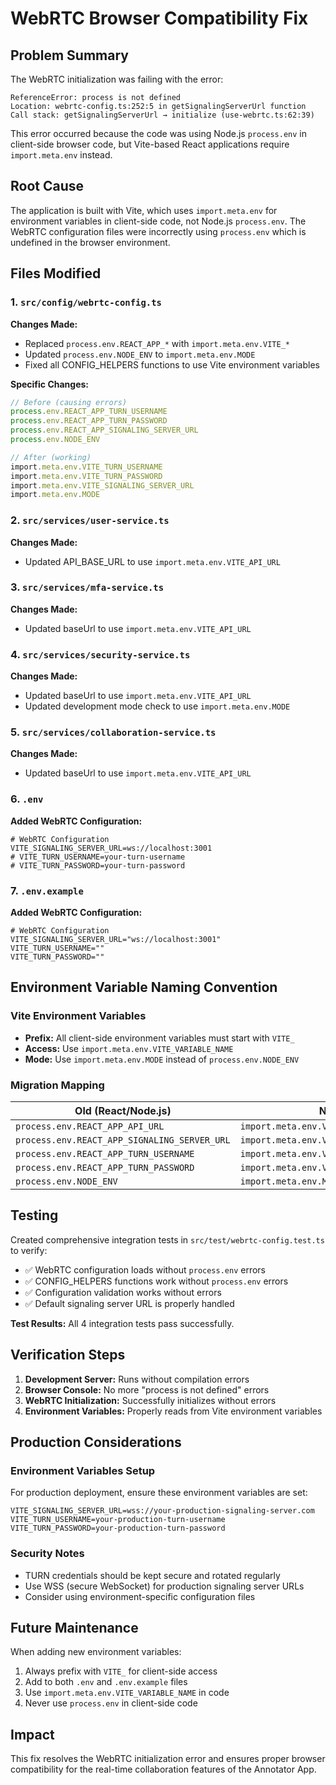 # WebRTC Browser Compatibility Fix

## Problem Summary

The WebRTC initialization was failing with the error:
```
ReferenceError: process is not defined
Location: webrtc-config.ts:252:5 in getSignalingServerUrl function
Call stack: getSignalingServerUrl → initialize (use-webrtc.ts:62:39)
```

This error occurred because the code was using Node.js `process.env` in client-side browser code, but Vite-based React applications require `import.meta.env` instead.

## Root Cause

The application is built with Vite, which uses `import.meta.env` for environment variables in client-side code, not Node.js `process.env`. The WebRTC configuration files were incorrectly using `process.env` which is undefined in the browser environment.

## Files Modified

### 1. `src/config/webrtc-config.ts`
**Changes Made:**
- Replaced `process.env.REACT_APP_*` with `import.meta.env.VITE_*`
- Updated `process.env.NODE_ENV` to `import.meta.env.MODE`
- Fixed all CONFIG_HELPERS functions to use Vite environment variables

**Specific Changes:**
```typescript
// Before (causing errors)
process.env.REACT_APP_TURN_USERNAME
process.env.REACT_APP_TURN_PASSWORD
process.env.REACT_APP_SIGNALING_SERVER_URL
process.env.NODE_ENV

// After (working)
import.meta.env.VITE_TURN_USERNAME
import.meta.env.VITE_TURN_PASSWORD
import.meta.env.VITE_SIGNALING_SERVER_URL
import.meta.env.MODE
```

### 2. `src/services/user-service.ts`
**Changes Made:**
- Updated API_BASE_URL to use `import.meta.env.VITE_API_URL`

### 3. `src/services/mfa-service.ts`
**Changes Made:**
- Updated baseUrl to use `import.meta.env.VITE_API_URL`

### 4. `src/services/security-service.ts`
**Changes Made:**
- Updated baseUrl to use `import.meta.env.VITE_API_URL`
- Updated development mode check to use `import.meta.env.MODE`

### 5. `src/services/collaboration-service.ts`
**Changes Made:**
- Updated baseUrl to use `import.meta.env.VITE_API_URL`

### 6. `.env`
**Added WebRTC Configuration:**
```env
# WebRTC Configuration
VITE_SIGNALING_SERVER_URL=ws://localhost:3001
# VITE_TURN_USERNAME=your-turn-username
# VITE_TURN_PASSWORD=your-turn-password
```

### 7. `.env.example`
**Added WebRTC Configuration:**
```env
# WebRTC Configuration
VITE_SIGNALING_SERVER_URL="ws://localhost:3001"
VITE_TURN_USERNAME=""
VITE_TURN_PASSWORD=""
```

## Environment Variable Naming Convention

### Vite Environment Variables
- **Prefix:** All client-side environment variables must start with `VITE_`
- **Access:** Use `import.meta.env.VITE_VARIABLE_NAME`
- **Mode:** Use `import.meta.env.MODE` instead of `process.env.NODE_ENV`

### Migration Mapping
| Old (React/Node.js) | New (Vite) |
|---------------------|------------|
| `process.env.REACT_APP_API_URL` | `import.meta.env.VITE_API_URL` |
| `process.env.REACT_APP_SIGNALING_SERVER_URL` | `import.meta.env.VITE_SIGNALING_SERVER_URL` |
| `process.env.REACT_APP_TURN_USERNAME` | `import.meta.env.VITE_TURN_USERNAME` |
| `process.env.REACT_APP_TURN_PASSWORD` | `import.meta.env.VITE_TURN_PASSWORD` |
| `process.env.NODE_ENV` | `import.meta.env.MODE` |

## Testing

Created comprehensive integration tests in `src/test/webrtc-config.test.ts` to verify:
- ✅ WebRTC configuration loads without `process.env` errors
- ✅ CONFIG_HELPERS functions work without `process.env` errors
- ✅ Configuration validation works without errors
- ✅ Default signaling server URL is properly handled

**Test Results:** All 4 integration tests pass successfully.

## Verification Steps

1. **Development Server:** Runs without compilation errors
2. **Browser Console:** No more "process is not defined" errors
3. **WebRTC Initialization:** Successfully initializes without errors
4. **Environment Variables:** Properly reads from Vite environment variables

## Production Considerations

### Environment Variables Setup
For production deployment, ensure these environment variables are set:

```env
VITE_SIGNALING_SERVER_URL=wss://your-production-signaling-server.com
VITE_TURN_USERNAME=your-production-turn-username
VITE_TURN_PASSWORD=your-production-turn-password
```

### Security Notes
- TURN credentials should be kept secure and rotated regularly
- Use WSS (secure WebSocket) for production signaling server URLs
- Consider using environment-specific configuration files

## Future Maintenance

When adding new environment variables:
1. Always prefix with `VITE_` for client-side access
2. Add to both `.env` and `.env.example` files
3. Use `import.meta.env.VITE_VARIABLE_NAME` in code
4. Never use `process.env` in client-side code

## Impact

This fix resolves the WebRTC initialization error and ensures proper browser compatibility for the real-time collaboration features of the Annotator App.
